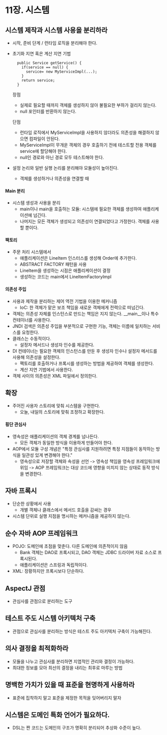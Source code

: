 11장. 시스템
==========

## 시스템 제작과 시스템 사용을 분리하라
- 시작, 준비 단계 / 런타임 로직을 분리해야 한다.
- 초기화 지연 혹은 계산 지연 기법
  ```
    public Service getService() {
      if(service == null) {
        service= new MyServiceImpl(...);
      }
      return service;
    }
  ```
  장점
  - 실제로 필요할 때까지 객체를 생성하지 않아 불필요한 부하가 걸리지 않는다.
  - null 포인터를 반환하지 않는다.
    
  단점
  - 런타임 로직에서 MyServiceImpl을 사용하지 않더라도 의존성을 해결하지 않으면 컴파일이 안된다.
  - MyServiceImpl이 무개운 객체의 경우 호출하기 전에 테스트할 전용 객체를 service에 할당해야 한다.
  - null인 경로와 아닌 경로 모두 테스트해야 한다.
- 설정 논리와 일반 실행 논리를 분리해야 모듈성이 높아진다.
  - 객체를 생성하거나 의존성을 연결할 때
 
#### Main 분리
- 시스템 생성과 사용을 분리
  - main이나 main을 호출하는 모듈: 시스템에 필요한 객체를 생성하여 애플리케이션에 넘긴다.
  - 나머지는 모든 객체가 생성되고 의존성이 연결되었다고 가정한다. 객체를 사용할 뿐이다.

#### 팩토리
- 주문 처리 시스템에서 
  - 애플리케이션은 LineItem 인스터스를 생성해 Order에 추가한다.
  - ABSTRACT FACTORY 패턴을 사용
  - LineItem을 생성하는 시점은 애플리케이션이 결정
  - 생성하는 코드는 main에서 LineItemFactoryImpl

#### 의존성 주입
- 사용과 제작을 분리하는 제어 역전 기법을 이용한 메커니즘
  -  IoC: 한 객체가 맡은 보조 책임을 새로운 객체에게 전력으로 떠넘긴다.
- 객체는 의존성 자체를 인스턴스로 만드는 책임은 지지 않는다. __main__이나 특수 컨테이너를 사용한다.
- JNDI 검색은 의존성 주입을 부분적으로 구현한 기능, 객체는 이름에 일치하는 서비스를 요청한다.
- 클래스는 수동적이다.
    - 설정자 메서드나 생성자 인수를 제공한다.
 - DI 컨테이너는 필요한 객체의 인스턴스를 만둔 후 생성자 인수나 설정자 메서드를 사용해 의존성을 설정한다.
     - 팩토리를 호출하거나 프록시를 생성하는 방법을 제공하여 객체를 생성한다.
     - 계산 지연 기법에서 사용한다.
 - 객체 사이의 의존성은 XML 파일에서 정의한다.

## 확장
- 주어진 사용자 스토리에 맞춰 시스템을 구현한다.
    - 오늘, 내일의 스토리에 맞춰 조정하고 확장한다.
 
#### 횡단 관심사
- 영속성은 애플리케이션의 객체 경계를 넘나든다.
    - 모든 객체가 동일한 방식을 이용하게 만들어야 한다.
- AOP에서 모듈 구성 개념은 "특정 관심사를 지원하려면 특정 지점들이 동작하는 방식을 일관성 있게 변경해야 한다."
    - 영속성으로 저장할 객체와 속성을 선언 -> 영속성 책임을 영속성 프레임워크에 위임 -> AOP 프레임워크는 대상 코드에 영향을 미치지 않는 상태로 동작 방식을 변경한다.
 
## 자바 프록시
- 단순한 상황에서 사용
  - 개별 객체나 클래스에서 메서드 호출을 감싸는 경우
- 시스템 단위로 실행 지점을 명시하는 메커니즘을 제공하지 않는다.

## 순수 자바 AOP 프레임워크
- POJO: 도메인에 초점을 맞춘다. 다른 도메인에 의존적이지 않음
    - Bank 객체는 DAO로 프록시되고, DAO 객체는 JDBC 드라이버 자료 소스로 프록시된다.
    - 애플리케이션은 스프링과 독립적이다.
- XML: 장황하지만 프록시보다 단순하다.

## AspectJ 관점
- 관심사를 관점으로 분리하는 도구

## 테스트 주도 시스템 아키텍처 구축
- 관점으로 관심사를 분리하는 방식은 테스트 주도 아키텍처 구축이 가능해진다.

## 의사 결정을 최적화하라
- 모듈을 나누고 관심사를 분리하면 지엽적인 관리와 결정이 가능하다.
- 최대한 정보를 모아 최선의 결정을 내리는 최후로 마루는 방법

## 명백한 가치가 있을 때 표준을 현명하게 사용하라
- 표준에 집착하지 말고 표준을 제정한 목적을 잊어버리지 말자

## 시스템은 도메인 특화 언어가 필요하다.
- DSL는 짠 코드는 도메인의 구조가 명확히 분리되어 추상화 수준이 높다.
